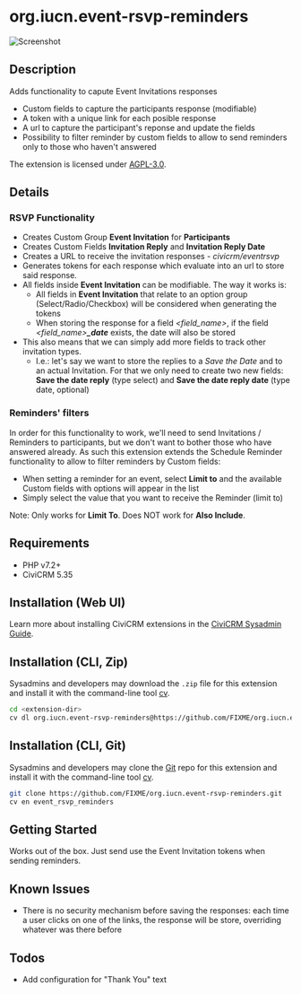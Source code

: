 # org.iucn.event-rsvp-reminders

![Screenshot](/images/event_rsvp_reminders.gif)

## Description

Adds functionality to capute Event Invitations responses
* Custom fields to capture the participants response (modifiable)
* A token with a unique link for each posible response
* A url to capture the participant's reponse and update the fields
* Possibility to filter reminder by custom fields to allow to send reminders only to those who haven't answered

The extension is licensed under [AGPL-3.0](LICENSE.txt).

## Details

### RSVP Functionality

* Creates Custom Group **Event Invitation** for **Participants**
* Creates Custom Fields **Invitation Reply** and **Invitation Reply Date**
* Creates a URL to receive the invitation responses - *civicrm/eventrsvp*
* Generates tokens for each response which evaluate into an url to store said response.
* All fields inside **Event Invitation** can be modifiable. The way it works is:
  * All fields in **Event Invitation** that relate to an option group (Select/Radio/Checkbox) will be considered when generating the tokens
  * When storing the response for a field *<field_name>*, if the field *<field_name>**_date*** exists, the date will also be stored
* This also means that we can simply add more fields to track other invitation types. 
  * I.e.: let's say we want to store the replies to a *Save the Date* and to an actual Invitation. For that we only need to create two new fields: **Save the date reply** (type select) and **Save the date reply date** (type date, optional)



### Reminders' filters

In order for this functionality to work, we'll need to send Invitations / Reminders to participants, but we don't want to bother those who have answered already.
As such this extension extends the Schedule Reminder functionality to allow to filter reminders by Custom fields:
* When setting a reminder for an event, select **Limit to** and the available Custom fields with options will appear in the list
* Simply select the value that you want to receive the Reminder (limit to)

Note: Only works for **Limit To**. Does NOT work for **Also Include**.

## Requirements

* PHP v7.2+
* CiviCRM 5.35

## Installation (Web UI)

Learn more about installing CiviCRM extensions in the [CiviCRM Sysadmin Guide](https://docs.civicrm.org/sysadmin/en/latest/customize/extensions/).

## Installation (CLI, Zip)

Sysadmins and developers may download the `.zip` file for this extension and
install it with the command-line tool [cv](https://github.com/civicrm/cv).

```bash
cd <extension-dir>
cv dl org.iucn.event-rsvp-reminders@https://github.com/FIXME/org.iucn.event-rsvp-reminders/archive/master.zip
```

## Installation (CLI, Git)

Sysadmins and developers may clone the [Git](https://en.wikipedia.org/wiki/Git) repo for this extension and
install it with the command-line tool [cv](https://github.com/civicrm/cv).

```bash
git clone https://github.com/FIXME/org.iucn.event-rsvp-reminders.git
cv en event_rsvp_reminders
```

## Getting Started

Works out of the box.
Just send use the Event Invitation tokens when sending reminders.


## Known Issues

* There is no security mechanism before saving the responses: each time a user clicks on one of the links, the response will be store, overriding whatever was there before

## Todos

* Add configuration for "Thank You" text
